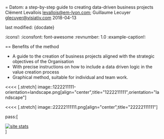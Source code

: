 = Datom: a step-by-step guide to creating data-driven business projects
Clément Levallois <levallois@em-lyon.com>; Guillaume Lecuyer <glecuyer@visiativ.com>
2018-04-13

last modified: {docdate}

:icons!:
:iconsfont:   font-awesome
:revnumber: 1.0
:example-caption!:



== Benefits of the method

- A guide to the creation of business projects aligned with the strategic objectives of the Organisation
- With precise instructions on how to include a data driven logic in the value creation process
- Graphical method, suitable for individual and team work.


<<<<
[.stretch]
image::1222211111-orientation=landscape.png[align="center",title="1222211111",orientation="landscape"]


<<<<
[.stretch]
image::22222111111.png[align="center",title="22222111111"]

pass:[    <!-- Start of StatCounter Code for Default Guide -->
    <script type="text/javascript">
        var sc_project = 11411204;
        var sc_invisible = 1;
        var sc_security = "11411204";
        var scJsHost = (("https:" == document.location.protocol) ?
            "https://secure." : "http://www.");
        document.write("<sc" + "ript type='text/javascript' src='" +
            scJsHost +
            "statcounter.com/counter/counter.js'></" + "script>");
    </script>
    <noscript><div class="statcounter"><a title="site stats"
    href="http://statcounter.com/" target="_blank"><img
    class="statcounter"
    src="//c.statcounter.com/11411204/0/11411204/1/" alt="site
    stats"></a></div></noscript>
    <!-- End of StatCounter Code for Default Guide -->]
